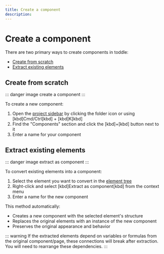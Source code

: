 ```yaml
---
title: Create a component
description:
---
```


# Create a component
There are two primary ways to create components in toddle:
- [Create from scratch](#create-from-scratch)
- [Extract existing elements](#extract-existing-elements)

## Create from scratch
::: danger
image create a component
:::

To create a new component:
1. Open the [project sidebar](/the-editor/project-sidebar) by clicking the folder icon or using [kbd]Cmd/Ctrl[kbd] + [kbd]K[kbd]
2. Find the "Components" section and click the [kbd]+[kbd] button next to it
3. Enter a name for your component

## Extract existing elements
::: danger
image extract as component
:::

To convert existing elements into a component:
1. Select the element you want to convert in the [element tree](/the-editor/element-tree)
2. Right-click and select [kbd]Extract as component[kbd] from the context menu
3. Enter a name for the new component

This method automatically:
- Creates a new component with the selected element's structure
- Replaces the original elements with an instance of the new component
- Preserves the original appearance and behavior

::: warning
If the extracted elements depend on variables or formulas from the original component/page, these connections will break after extraction. You will need to rearrange these dependencies.
:::